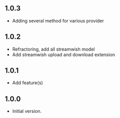 ## 1.0.3

- Adding several method for various provider

## 1.0.2
- Refractoring, add all streamwish model
- Add streamwish upload and download extension

## 1.0.1
- Add feature(s)

## 1.0.0
- Initial version.
